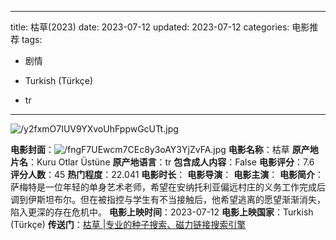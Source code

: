 
---
title: 枯草(2023)
date: 2023-07-12
updated: 2023-07-12
categories: 电影推荐
tags:

- 剧情

- Turkish (Türkçe)
- tr
---

<img src="https://image.tmdb.org/t/p/original/y2fxmO7IUV9YXvoUhFppwGcUTt.jpg" alt="/y2fxmO7IUV9YXvoUhFppwGcUTt.jpg" title="/y2fxmO7IUV9YXvoUhFppwGcUTt.jpg">

**电影封面**：<img src="https://image.tmdb.org/t/p/w200/fngF7UEwcm7CEc8y3oAY3YjZvFA.jpg" alt="/fngF7UEwcm7CEc8y3oAY3YjZvFA.jpg" title="/fngF7UEwcm7CEc8y3oAY3YjZvFA.jpg">
**电影名称**：枯草
**原产地片名**：Kuru Otlar Üstüne
**原产地语言**：tr
**包含成人内容**：False
**电影评分**：7.6
**评分人数**：45
**热门程度**：22.041
**电影时长**：
**电影导演**：
**电影主演**：
**电影简介**：萨梅特是一位年轻的单身艺术老师，希望在安纳托利亚偏远村庄的义务工作完成后调到伊斯坦布尔。但在被指控与学生有不当接触后，他希望逃离的愿望渐渐消失，陷入更深的存在危机中。
**电影上映时间**：2023-07-12
**电影上映国家**：Turkish (Türkçe)
**传送门**：[枯草 |专业的种子搜索、磁力链接搜索引擎](https://movie.amd794.com:2083/?search=Kuru%20Otlar%20%C3%9Cst%C3%BCne&ordering=&mode=match_phrase&page_size=10&page=1)

